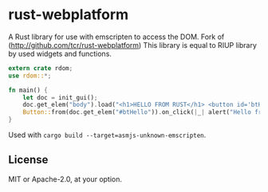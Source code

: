 # rust-webplatform

A Rust library for use with emscripten to access the DOM. Fork of (http://github.com/tcr/rust-webplatform)
This library is equal to RIUP library by used widgets and functions.



```rust
extern crate rdom;
use rdom::*;

fn main() {
    let doc = init_gui();
    doc.get_elem("body").load("<h1>HELLO FROM RUST</h1> <button id='btHello'>CLICK ME</button>")
    Button::from(doc.get_elem("#btHello")).on_click(|_| alert("Hello from Rust"));    
}
```

Used with `cargo build --target=asmjs-unknown-emscripten`.

## License

MIT or Apache-2.0, at your option.

